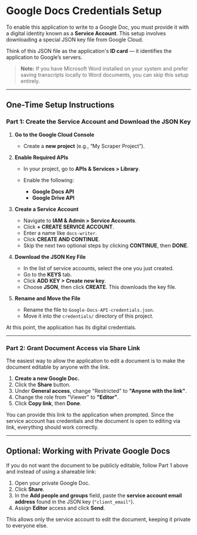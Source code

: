 # Google Docs Credentials Setup

To enable this application to write to a Google Doc, you must provide it with a digital identity known as a **Service Account**. This setup involves downloading a special JSON key file from Google Cloud.

Think of this JSON file as the application's **ID card** — it identifies the application to Google’s servers.

> **Note:** If you have Microsoft Word installed on your system and prefer saving transcripts locally to Word documents, you can skip this setup entirely.

---

## One-Time Setup Instructions

### Part 1: Create the Service Account and Download the JSON Key

1. **Go to the Google Cloud Console**

   * Create a **new project** (e.g., “My Scraper Project”).

2. **Enable Required APIs**

   * In your project, go to **APIs & Services > Library**.
   * Enable the following:

     * **Google Docs API**
     * **Google Drive API**

3. **Create a Service Account**

   * Navigate to **IAM & Admin > Service Accounts**.
   * Click **+ CREATE SERVICE ACCOUNT**.
   * Enter a name like `docs-writer`.
   * Click **CREATE AND CONTINUE**.
   * Skip the next two optional steps by clicking **CONTINUE**, then **DONE**.

4. **Download the JSON Key File**

   * In the list of service accounts, select the one you just created.
   * Go to the **KEYS** tab.
   * Click **ADD KEY > Create new key**.
   * Choose **JSON**, then click **CREATE**. This downloads the key file.

5. **Rename and Move the File**

   * Rename the file to `Google-Docs-API-credentials.json`.
   * Move it into the `credentials/` directory of this project.

At this point, the application has its digital credentials.

---

### Part 2: Grant Document Access via Share Link

The easiest way to allow the application to edit a document is to make the document editable by anyone with the link.

1. **Create a new Google Doc.**
2. Click the **Share** button.
3. Under **General access**, change "Restricted" to **"Anyone with the link"**.
4. Change the role from "Viewer" to **"Editor"**.
5. Click **Copy link**, then **Done**.

You can provide this link to the application when prompted. Since the service account has credentials and the document is open to editing via link, everything should work correctly.

---

## Optional: Working with Private Google Docs

If you do not want the document to be publicly editable, follow Part 1 above and instead of using a shareable link:

1. Open your private Google Doc.
2. Click **Share**.
3. In the **Add people and groups** field, paste the **service account email address** found in the JSON key (`"client_email"`).
4. Assign **Editor** access and click **Send**.

This allows only the service account to edit the document, keeping it private to everyone else.

